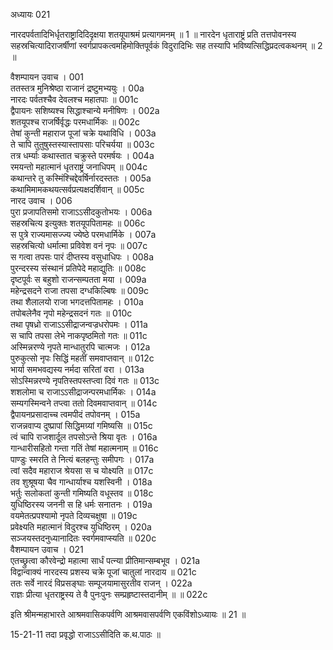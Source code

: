 अध्यायः 021

नारदपर्वतादिभिर्धृतराष्ट्रादिदिदृक्षया शतयूपाश्रमं प्रत्यागमनम् ॥ 1 ॥ नारदेन धृताराष्ट्रं प्रति तत्तपोवनस्य सहस्रचित्यादिराजर्षीणां स्वर्गप्रापकत्वमहिमोक्तिपूर्वकं विदुरादिभिः सह तस्यापि भविष्यत्सिद्धिप्रदत्वकथनम् ॥ 2 ॥

वैशम्पायन उवाच ।	001  
ततस्तत्र मुनिश्रेष्ठा राजानं द्रष्टुमभ्ययुः ।	00a  
नारदः पर्वतश्चैव देवलश्च महातपाः ॥	001c  
द्वैपायनः सशिष्यश्च सिद्धाश्चान्ये मनीषिणः ।	002a  
शतयूपश्च राजर्षिर्वृद्धः परमधार्मिकः ॥	002c  
तेषां कुन्ती महाराज पूजां चक्रे यथाविधि ।	003a  
ते चापि तुतुषुस्तस्यास्तापसाः परिचर्यया ॥	003c  
तत्र धर्म्याः कथास्तात चक्रुस्ते परमर्षयः ।	004a  
रमयन्तो महात्मानं धृतराष्ट्रं जनाधिपम् ॥	004c  
कथान्तरे तु कस्मिंश्चिद्देवर्षिर्नारदस्ततः ।	005a  
कथामिमामकथयत्सर्वप्रत्यक्षदर्शिवान् ॥	005c  
नारद उवाच ।	006   
पुरा प्रजापतिसमो राजाऽऽसीदकुतोभयः ।	006a  
सहस्रचित्य इत्युक्तः शतयूपपितामहः ॥	006c  
स पुत्रे राज्यमासज्ज्य ज्येष्ठे परमधार्मिके ।	007a  
सहस्रचित्यो धर्मात्मा प्रविवेश वनं नृपः ॥	007c  
स गत्वा तपसः पारं दीप्तस्य वसुधाधिपः ।	008a  
पुरन्दरस्य संस्थानं प्रतिपेदे महाद्युतिः ॥	008c   
दृष्टपूर्वः स बहुशो राजन्सम्पतता मया ।	009a  
महेन्द्रसदने राजा तपसा दग्धकिल्बिषः ॥	009c  
तथा शैलालयो राजा भगदत्तपितामहः ।	010a  
तपोबलेनैव नृपो महेन्द्रसदनं गतः ॥	010c  
तथा पृषध्रो राजाऽऽसीद्राजन्वज्रधरोपमः ।	011a  
स चापि तपसा लेभे नाकपृष्ठमितो गतः ॥	011c  
अस्मिन्नरण्ये नृपते मान्धातुरपि चात्मजः ।	012a  
पुरुकुत्सो नृपः सिद्धिं महतीं समवाप्तवान् ॥	012c  
भार्या समभवद्यस्य नर्मदा सरितां वरा ।	013a  
सोऽस्मिन्नरण्ये नृपतिस्तपस्तप्त्वा दिवं गतः ॥	013c  
शशलोमा च राजाऽऽसीद्राजन्परमधार्मिकः ।	014a   
सम्यगस्मिन्वने तप्त्वा ततो दिवमवाप्तवान् ॥	014c  
द्वैपायनप्रसादाच्च त्वमपीदं तपोवनम् ।	015a  
राजन्नवाप्य दुष्प्रापां सिद्धिमग्र्यां गमिष्यसि ॥	015c  
त्वं चापि राजशार्दूल तपसोऽन्ते श्रिया वृतः ।	016a  
गान्धारीसहितो गन्ता गतिं तेषां महात्मनाम् ॥	016c  
पाण्डुः स्मरति ते नित्यं बलहन्तुः समीपगः ।	017a  
त्वां सदैव महाराज श्रेयसा स च योक्ष्यति ॥	017c  
तव शुश्रूषया चैव गान्धार्याश्च यशस्विनी ।	018a  
भर्तुः सलोकतां कुन्ती गमिष्यति वधूस्तव ॥	018c  
युधिष्ठिरस्य जननी स हि धर्मः सनातनः ।	019a  
वयमेतत्प्रपश्यामो नृपते दिव्यचक्षुषा ॥	019c  
प्रवेक्ष्यति महात्मानं विदुरश्च युधिष्ठिरम् ।	020a  
सञ्जयस्तदनुध्यानादितः स्वर्गमवाप्स्यति ॥	020c  
वैशम्पायन उवाच ।	021   
एतच्छ्रुत्वा कौरवेन्द्रो महात्मा सार्धं पत्न्या प्रीतिमान्सम्बभूव ।	021a  
विद्वान्वाक्यं नारदस्य प्रशस्य चक्रे पूजां चातुलां नारदाय ॥	021c  
ततः सर्वे नारदं विप्रसङ्घाः सम्पूजयामासुरतीव राजन् ।	022a  
राज्ञः प्रीत्या धृतराष्ट्रस्य ते वै पुनःपुनः सम्प्रहृष्टास्तदानीम् ॥ ॥	022c  

इति श्रीमन्महाभारते आश्रमवासिकपर्वणि आश्रमवासपर्वणि एकविंशोऽध्यायः ॥ 21 ॥

15-21-11 तदा प्रवृद्धो राजाऽऽसीदिति क.थ.पाठः ॥
